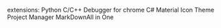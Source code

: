 extensions:
Python
C/C++
Debugger for chrome
C#
Material Icon Theme
Project Manager
MarkDownAll in One